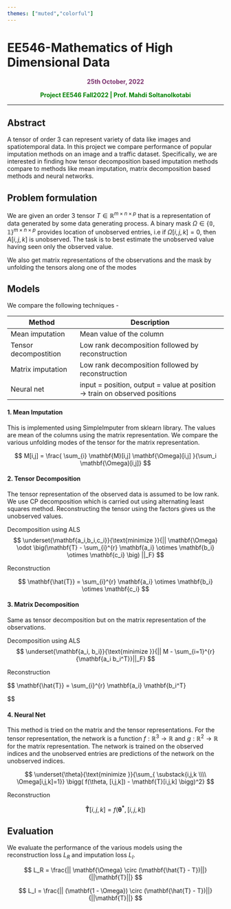 ```yaml
---
themes: ["muted","colorful"]
---
```


# EE546-Mathematics of High Dimensional Data
<p style="text-align:center; color:#7A306C"> <b>25th October, 2022</b> </p>

<p style='text-align:center;color:green'><b> 
Project EE546 Fall2022 | Prof. Mahdi Soltanolkotabi
</b></p>

---


## Abstract

A tensor of order 3 can represent variety of data like images and spatiotemporal data. In this project we compare performance of popular imputation methods on an image and a traffic dataset. Specifically, we are interested in finding how tensor decomposition based imputation methods compare to methods like mean imputation, matrix decomposition based methods and neural networks.


## Problem formulation

We are given an order 3 tensor $T \in \mathbb{R}^{m \times n \times p}$ that is a representation of data generated by some data generating process. A binary mask $\Omega \in \mathbb{\{0,1\}}^{m \times n \times p}$ provides location of unobserved entries, i.e if $\Omega[i,j,k]=0$, then $A[i,j,k]$ is unobserved. The task is to best estimate the unobserved value having seen only the observed value.

We also get matrix representations of the observations and the mask by unfolding the tensors along one of the modes

## Models

We compare the following techniques - 

| Method | Description |
|---|---|
| Mean imputation | Mean value of the column |
| Tensor decompostition | Low rank decomposition followed by reconstruction |
| Matrix imputation | Low rank decomposition followed by reconstruction |
| Neural net | input = position, output = value at position -> train on observed positions |


#### 1. Mean Imputation
This is implemented using SimpleImputer from sklearn library. The values are mean of the columns using the matrix representation. We compare the various unfolding modes of the tensor for the matrix representation.


$$
	M[i,j] = \frac{ \sum_{i} \mathbf{M}[i,j] \mathbf{\Omega}[i,j] }{\sum_i \mathbf{\Omega}[i,j]}
$$
#### 2. Tensor Decomposition
The tensor representation of the observed data is assumed to be low rank.  We use CP decomposition which is carried out using alternating least squares method. Reconstructing the tensor using the factors gives us the unobserved values.

Decomposition using ALS
$$
	\underset{\mathbf{a_i,b_i,c_i}}{\text{minimize }}{|| \mathbf{\Omega} \odot \big(\mathbf{T} - \sum_{i}^{r} \mathbf{a_i} \otimes \mathbf{b_i} \otimes \mathbf{c_i} \big) ||_F}
$$ 

Reconstruction 

$$
	\mathbf{\hat{T}} = \sum_{i}^{r} \mathbf{a_i} \otimes \mathbf{b_i} \otimes \mathbf{c_i}
$$

#### 3. Matrix Decomposition
Same as tensor decomposition but on the matrix representation of the observations. 

Decomposition using ALS
$$
	\underset{\mathbf{a_i, b_i}}{\text{minimize }}{|| M - \sum_{i=1}^{r}{\mathbf{a_i b_i^T}}||_F}
$$

Reconstruction 

$$
	\mathbf{\hat{T}} = \sum_{i}^{r} \mathbf{a_i} \mathbf{b_i^T}

$$

#### 4. Neural Net
This method is tried on the matrix and the tensor representations. For the tensor representation, the network is a function $f : \mathbb{R}^{3} \rightarrow \mathbb{R}$ and $g: \mathbb{R}^2 \rightarrow \mathbb{R}$ for the matrix representation. The network is trained on the observed indices and the unobserved entries are predictions of the network on the unobserved indices.

$$
	\underset{\theta}{\text{minimize }}{\sum_{ \substack{i,j,k \\\\ \Omega[i,j,k]=1}} \bigg( f(\theta, [i,j,k]) - \mathbf{T}[i,j,k] \bigg)^2}
$$

Reconstruction 

$$
	\mathbf{\hat{T}}[i,j,k] = f(\boldsymbol{ \theta^*}, [i,j,k])
$$

## Evaluation

We evaluate the performance of the various models using the reconstruction loss $L_R$ and imputation loss $L_I$.

$$
	L_R = \frac{|| \mathbf{\Omega} \circ (\mathbf{\hat{T} - T})||}{||\mathbf{T}||}
$$

$$
	L_I = \frac{|| (\mathbf{1 - \Omega}) \circ (\mathbf{\hat{T} - T})||}{||\mathbf{T}||}
$$

